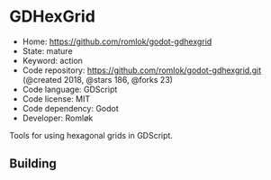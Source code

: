 # GDHexGrid

- Home: https://github.com/romlok/godot-gdhexgrid
- State: mature
- Keyword: action
- Code repository: https://github.com/romlok/godot-gdhexgrid.git (@created 2018, @stars 186, @forks 23)
- Code language: GDScript
- Code license: MIT
- Code dependency: Godot
- Developer: Romløk

Tools for using hexagonal grids in GDScript.

## Building
